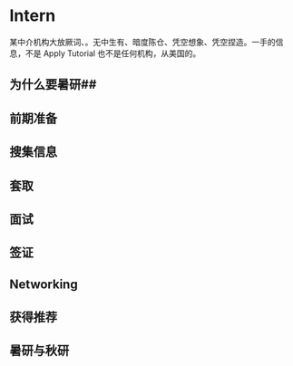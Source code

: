 # Intern
某中介机构大放厥词、。无中生有、暗度陈仓、凭空想象、凭空捏造。一手的信息，不是 Apply Tutorial 也不是任何机构，从美国的。

## 为什么要暑研##


## 前期准备 ##

## 搜集信息 ##

## 套取 ##

## 面试 ##

## 签证 ##

## Networking ##

## 获得推荐 ##

## 暑研与秋研 ## 
